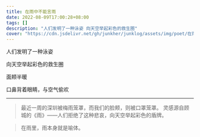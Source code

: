 ```yaml
---
title: 在雨中不能言雨
date: 2022-08-09T17:00:28+08:00
tags: []
description: "人们发明了一种泳姿 向天空举起彩色的救生圈"
cover: "https://cdn.jsdelivr.net/gh/junkher/junklog/assets/img/poet/在雨中不能言雨171.jpg"
---
```


人们发明了一种泳姿

向天空举起彩色的救生圈

面颊半暖

口鼻背着眼睛，与空气偷欢

---


> 最近一周的深圳被梅雨笼罩，而我们的脸颊，则被口罩笼罩。
> 灵感源自顾城的《雨》——人们拒绝了这种悲哀，向天空举起彩色的盾牌。

> 在雨里，雨本身就是喻体。
